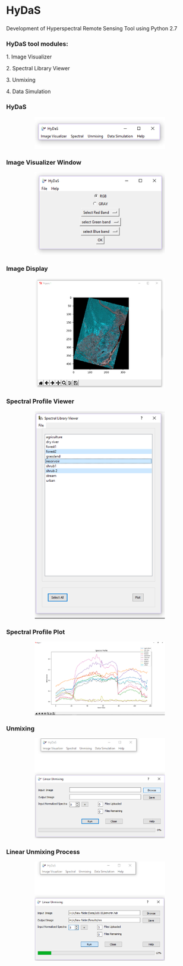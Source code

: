 <h1>HyDaS</h1>
<h3></h3>
<p>Development of Hyperspectral Remote Sensing Tool using Python 2.7
</p>
<h3>HyDaS tool modules:</h3>
<p>1. Image Visualizer
 <p>2. Spectral Library Viewer
  <p>3. Unmixing
  <p>4. Data Simulation
</p>
<h3>HyDaS</h3>
<p align="center">
  <img src="https://github.com/KeshavGoswami/HyDaS/blob/master/Images/1.PNG" width="350"/>
</p>
<h3>Image Visualizer Window</h3>
<p align="center">
  <img src="https://github.com/KeshavGoswami/HyDaS/blob/master/Images/5.png" width="350"/>
 </p>
 <h3>Image Display</h3>
<p align="center">
  <img src="https://github.com/KeshavGoswami/HyDaS/blob/master/Images/8.png" width="350"/>
 </p>

<h3>Spectral Profile Viewer</h3>
<p align="center">
  <img src="https://github.com/KeshavGoswami/HyDaS/blob/master/Images/20.png" width="350"/>
 </p>
 <h3>Spectral Profile Plot</h3>
<p align="center">
  <img src="https://github.com/KeshavGoswami/HyDaS/blob/master/Images/22.png" width="350"/>
 </p>

<h3>Unmixing</h3>
<p align="center">
  <img src="https://github.com/KeshavGoswami/HyDaS/blob/master/Images/24.png" width="350"/>
 </p>
<h3>Linear Unmixing Process</h3>
<p align="center">
  <img src="https://github.com/KeshavGoswami/HyDaS/blob/master/Images/28.png" width="350"/>
 </p>
